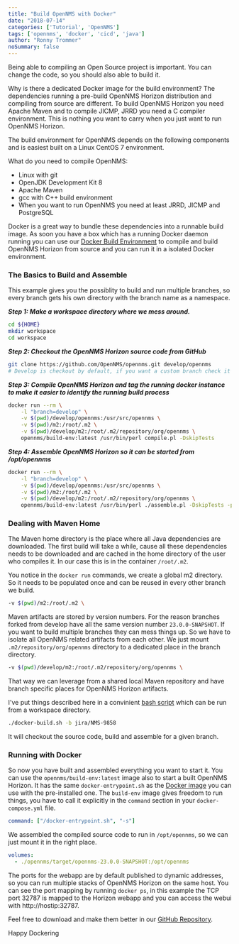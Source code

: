 ```yaml
---
title: "Build OpenNMS with Docker"
date: "2018-07-14"
categories: ['Tutorial', 'OpenNMS']
tags: ['opennms', 'docker', 'cicd', 'java']
author: "Ronny Trommer"
noSummary: false
---
```


Being able to compiling an Open Source project is important.
You can change the code, so you should also able to build it.

Why is there a dedicated Docker image for the build environment?
The dependencies running a pre-build OpenNMS Horizon distribution and compiling from source are different.
To build OpenNMS Horizon you need Apache Maven and to compile JICMP, JRRD you need a C compiler environment.
This is nothing you want to carry when you just want to run OpenNMS Horizon.

The build environment for OpenNMS depends on the following components and is easiest built on a Linux CentOS 7 environment.

What do you need to compile OpenNMS:

* Linux with git
* OpenJDK Development Kit 8
* Apache Maven
* gcc with C++ build environment
* When you want to run OpenNMS you need at least JRRD, JICMP and PostgreSQL

Docker is a great way to bundle these dependencies into a runnable build image.
As soon you have a box which has a running Docker daemon running you can use our [Docker Build Environment](https://hub.docker.com/r/opennms/build-env) to compile and build OpenNMS Horizon from source and you can run it in a isolated Docker environment.

### The Basics to Build and Assemble

This example gives you the possiblity to build and run multiple branches, so every branch gets his own directory with the branch name as a namespace.

***Step 1: Make a workspace directory where we mess around.***
```sh
cd ${HOME}
mkdir workspace
cd workspace
```

***Step 2: Checkout the OpenNMS Horizon source code from GitHub***
```sh
git clone https://github.com/OpenNMS/opennms.git develop/opennms
# Develop is checkout by default, if you want a custom branch check it out with git checkout origin/<branch-name>
```

***Step 3: Compile OpenNMS Horizon and tag the running docker instance to make it easier to identify the running build process***
```sh
docker run --rm \
    -l "branch=develop" \
    -v $(pwd)/develop/opennms:/usr/src/opennms \
    -v $(pwd)/m2:/root/.m2 \
    -v $(pwd)/develop/m2:/root/.m2/repository/org/opennms \
    opennms/build-env:latest /usr/bin/perl compile.pl -DskipTests
```

***Step 4: Assemble OpenNMS Horizon so it can be started from /opt/opennms***
```sh
docker run --rm \
    -l "branch=develop" \
    -v $(pwd)/develop/opennms:/usr/src/opennms \
    -v $(pwd)/m2:/root/.m2 \
    -v $(pwd)/develop/m2:/root/.m2/repository/org/opennms \
    opennms/build-env:latest /usr/bin/perl ./assemble.pl -DskipTests -p dir -Dopennms.home=/opt/opennms
```

### Dealing with Maven Home

The Maven home directory is the place where all Java dependencies are downloaded.
The first build will take a while, cause all these dependencies needs to be downloaded and are cached in the home directory of the user who compiles it.
In our case this is in the container `/root/.m2`.

You notice in the `docker run` commands, we create a global m2 directory.
So it needs to be populated once and can be reused in every other branch we build.

```sh
-v $(pwd)/m2:/root/.m2 \
```

Maven artifacts are stored by version numbers.
For the reason branches forked from develop have all the same version number `23.0.0-SNAPSHOT`.
If you want to build multiple branches they can mess things up.
So we have to isolate all OpenNMS related artifacts from each other.
We just mount `.m2/repository/org/opennms` directory to a dedicated place in the branch directory.

```sh
-v $(pwd)/develop/m2:/root/.m2/repository/org/opennms \
```

That way we can leverage from a shared local Maven repository and have branch specific places for OpenNMS Horizon artifacts.

I've put things described here in a convinient [bash script](https://github.com/opennms-forge/build-workbench/blob/master/docker-build.sh) which can be run from a workspace directory.

```sh
./docker-build.sh -b jira/NMS-9858
```

It will checkout the source code, build and assemble for a given branch.

### Running with Docker

So now you have built and assembled everything you want to start it.
You can use the `opennms/build-env:latest` image also to start a built OpenNMS Horizon.
It has the same `docker-entrypoint.sh` as the [Docker image](https://hub.docker.com/r/opennms/horizon-core-web/) you can use with the pre-installed one.
The `build-env` image gives freedom to run things, you have to call it explicitly in the `command` section in your `docker-compose.yml` file.

```yaml
command: ["/docker-entrypoint.sh", "-s"]
```

We assembled the compiled source code to run in `/opt/opennms`, so we can just mount it in the right place.

```yaml
volumes:
  - ./opennms/target/opennms-23.0.0-SNAPSHOT:/opt/opennms
```

The ports for the webapp are by default published to dynamic addresses, so you can run multiple stacks of OpenNMS Horizon on the same host.
You can see the port mapping by running `docker ps`, in this example the TCP port 32787 is mapped to the Horizon webapp and you can access the webui with http://hostip:32787.

Feel free to download and make them better in our [GitHub Repository](https://github.com/opennms-forge/build-workbench).

Happy Dockering
